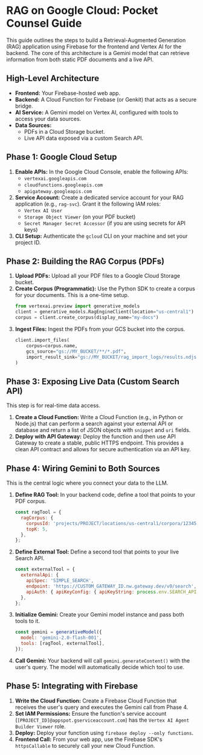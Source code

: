 # RAG on Google Cloud: Pocket Counsel Guide

This guide outlines the steps to build a Retrieval-Augmented Generation (RAG) application using Firebase for the frontend and Vertex AI for the backend. The core of this architecture is a Gemini model that can retrieve information from both static PDF documents and a live API.

## High-Level Architecture

- **Frontend:** Your Firebase-hosted web app.
- **Backend:** A Cloud Function for Firebase (or Genkit) that acts as a secure bridge.
- **AI Service:** A Gemini model on Vertex AI, configured with tools to access your data sources.
- **Data Sources:**
  - PDFs in a Cloud Storage bucket.
  - Live API data exposed via a custom Search API.

## Phase 1: Google Cloud Setup

1.  **Enable APIs:** In the Google Cloud Console, enable the following APIs:
    - `vertexai.googleapis.com`
    - `cloudfunctions.googleapis.com`
    - `apigateway.googleapis.com`
2.  **Service Account:** Create a dedicated service account for your RAG application (e.g., `rag-svc`). Grant it the following IAM roles:
    - `Vertex AI User`
    - `Storage Object Viewer` (on your PDF bucket)
    - `Secret Manager Secret Accessor` (if you are using secrets for API keys)
3.  **CLI Setup:** Authenticate the `gcloud` CLI on your machine and set your project ID.

## Phase 2: Building the RAG Corpus (PDFs)

1.  **Upload PDFs:** Upload all your PDF files to a Google Cloud Storage bucket.
2.  **Create Corpus (Programmatic):** Use the Python SDK to create a corpus for your documents. This is a one-time setup.
    ```python
    from vertexai.preview import generative_models
    client = generative_models.RagEngineClient(location="us-central1")
    corpus = client.create_corpus(display_name="my-docs")
    ```
3.  **Ingest Files:** Ingest the PDFs from your GCS bucket into the corpus.
    ```python
    client.import_files(
        corpus=corpus.name,
        gcs_source="gs://MY_BUCKET/**/*.pdf",
        import_result_sink="gs://MY_BUCKET/rag_import_logs/results.ndjson"
    )
    ```

## Phase 3: Exposing Live Data (Custom Search API)

This step is for real-time data access.

1.  **Create a Cloud Function:** Write a Cloud Function (e.g., in Python or Node.js) that can perform a search against your external API or database and return a list of JSON objects with `snippet` and `uri` fields.
2.  **Deploy with API Gateway:** Deploy the function and then use API Gateway to create a stable, public HTTPS endpoint. This provides a clean API contract and allows for secure authentication via an API key.

## Phase 4: Wiring Gemini to Both Sources

This is the central logic where you connect your data to the LLM.

1.  **Define RAG Tool:** In your backend code, define a tool that points to your PDF corpus.
    ```javascript
    const ragTool = {
      ragCorpus: {
        corpusId: 'projects/PROJECT/locations/us-central1/corpora/123456',
        topK: 5,
      },
    };
    ```
2.  **Define External Tool:** Define a second tool that points to your live Search API.
    ```javascript
    const externalTool = {
      externalApi: {
        apiSpec: 'SIMPLE_SEARCH',
        endpoint: 'https://CUSTOM_GATEWAY_ID.nw.gateway.dev/v0/search',
        apiAuth: { apiKeyConfig: { apiKeyString: process.env.SEARCH_API_KEY } },
      },
    };
    ```
3.  **Initialize Gemini:** Create your Gemini model instance and pass both tools to it.
    ```javascript
    const gemini = generativeModel({
      model: 'gemini-2.0-flash-001',
      tools: [ragTool, externalTool],
    });
    ```
4.  **Call Gemini:** Your backend will call `gemini.generateContent()` with the user's query. The model will automatically decide which tool to use.

## Phase 5: Integrating with Firebase

1.  **Write the Cloud Function:** Create a Firebase Cloud Function that receives the user's query and executes the Gemini call from Phase 4.
2.  **Set IAM Permissions:** Ensure the function's service account (`[PROJECT_ID]@appspot.gserviceaccount.com`) has the `Vertex AI Agent Builder Viewer` role.
3.  **Deploy:** Deploy your function using `firebase deploy --only functions`.
4.  **Frontend Call:** From your web app, use the Firebase SDK's `httpsCallable` to securely call your new Cloud Function.

